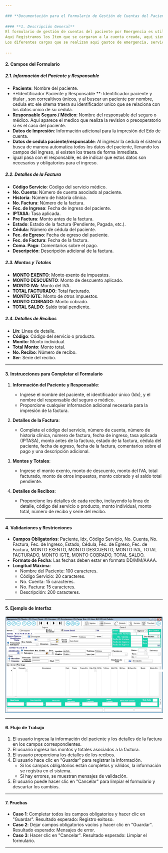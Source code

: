 ```yaml
---

### **Documentación para el Formulario de Gestión de Cuentas del Paciente**

#### **1. Descripción General**
El formulario de gestión de cuentas del paciente por Emergencia es utilizado para gestionar los gastos de servicios y  honorarios médicos asociados a un paciente. 
Aqui Registramos los Item que se cargaran a la cuenta creada, aqui siempre se ingresan los pacientes que pueden ir a hospitalizacion si es el caso, si es por el seguro que cubre la emergencia. 
Los diferentes cargos que se realizan aqui gastos de emergencia, servicios como RX, imagenes u Laboratorio, se realizan al estar integrados desde el modulo respectivo y automaticamente aparecen en la cuenta de emergencia, claro esta estos servicios lo realizan por la orden emitida de emergencia que se realicen dichos servicios.

---
```


#### **2. Campos del Formulario**

##### **2.1. Información del Paciente y Responsable**
- **Paciente**: Nombre del paciente.
- **Identificador Paciente y Responsable **: Identificador paciente y titular , son correaltivos únicos, y al buscar un paciente por nombre, cedula etc ele sitema traera su identificador unico que se relaciona con los datos unico de su cedula.
- **Responsable Seguro / Médico**: Nombre del responsable del seguro o médico. Aqui aparece el medico que realiza la revision o preooperatorio si es el caso del paciente.
- **Datos de Impresión**: Información adicional para la impresión del Edo de cuenta.
- **Datos de cedula paciente/responsable**: Al ingresar la cedula el sistema busca de manera automatica todos los datos del paciente, llenando los campos del ingreso, si existen los traera de forma inmediata. 
- igual pasa con el responsable, es de indicar que estos datos son necesarios y obligatorios para el ingreso.

##### **2.2. Detalles de la Factura**
- **Código Servicio**: Código del servicio médico.
- **No. Cuenta**: Número de cuenta asociado al paciente.
- **Historia**: Número de historia clínica.
- **No. Factura**: Número de la factura.
- **Fec. de Ingreso**: Fecha de ingreso del paciente.
- **IPTASA**: Tasa aplicada.
- **Pre Factura**: Monto antes de la factura.
- **Estado**: Estado de la factura (Pendiente, Pagada, etc.).
- **Cédula**: Número de cédula del paciente.
- **Fec. de Egreso**: Fecha de egreso del paciente.
- **Fec. de Factura**: Fecha de la factura.
- **Coma. Pago**: Comentarios sobre el pago.
- **Descripción**: Descripción adicional de la factura.

##### **2.3. Montos y Totales**
- **MONTO EXENTO**: Monto exento de impuestos.
- **MONTO DESCUENTO**: Monto de descuento aplicado.
- **MONTO IVA**: Monto del IVA.
- **TOTAL FACTURADO**: Total facturado.
- **MONTO IGTE**: Monto de otros impuestos.
- **MONTO COBRADO**: Monto cobrado.
- **TOTAL SALDO**: Saldo total pendiente.

##### **2.4. Detalles de Recibos**
- **Lín**: Línea de detalle.
- **Código**: Código del servicio o producto.
- **Monito**: Monto individual.
- **Total Monto**: Monto total.
- **No. Recibo**: Número de recibo.
- **Ser**: Serie del recibo.

---

#### **3. Instrucciones para Completar el Formulario**

1. **Información del Paciente y Responsable**:
   - Ingrese el nombre del paciente, el identificador único (Idx), y el nombre del responsable del seguro o médico.
   - Proporcione cualquier información adicional necesaria para la impresión de la factura.

2. **Detalles de la Factura**:
   - Complete el código del servicio, número de cuenta, número de historia clínica, número de factura, fecha de ingreso, tasa aplicada (IPTASA), monto antes de la factura, estado de la factura, cédula del paciente, fecha de egreso, fecha de la factura, comentarios sobre el pago y una descripción adicional.

3. **Montos y Totales**:
   - Ingrese el monto exento, monto de descuento, monto del IVA, total facturado, monto de otros impuestos, monto cobrado y el saldo total pendiente.

4. **Detalles de Recibos**:
   - Proporcione los detalles de cada recibo, incluyendo la línea de detalle, código del servicio o producto, monto individual, monto total, número de recibo y serie del recibo.

---

#### **4. Validaciones y Restricciones**

- **Campos Obligatorios**: Paciente, Idx, Código Servicio, No. Cuenta, No. Factura, Fec. de Ingreso, Estado, Cédula, Fec. de Egreso, Fec. de Factura, MONTO EXENTO, MONTO DESCUENTO, MONTO IVA, TOTAL FACTURADO, MONTO IGTE, MONTO COBRADO, TOTAL SALDO.
- **Formato de Fecha**: Las fechas deben estar en formato DD/MM/AAAA.
- **Longitud Máxima**:
  - Nombre del Paciente: 100 caracteres.
  - Código Servicio: 20 caracteres.
  - No. Cuenta: 15 caracteres.
  - No. Factura: 15 caracteres.
  - Descripción: 200 caracteres.

---

#### **5. Ejemplo de Interfaz**

![Estado de cuenta del paciente](images/EDOAMBULATORIOS/CEmergencia.JPG)

---

#### **6. Flujo de Trabajo**

1. El usuario ingresa la información del paciente y los detalles de la factura en los campos correspondientes.
2. El usuario ingresa los montos y totales asociados a la factura.
3. El usuario proporciona los detalles de los recibos.
4. El usuario hace clic en "Guardar" para registrar la información.
   - Si los campos obligatorios están completos y válidos, la información se registra en el sistema.
   - Si hay errores, se muestran mensajes de validación.
5. El usuario puede hacer clic en "Cancelar" para limpiar el formulario y descartar los cambios.

---

#### **7. Pruebas**

- **Caso 1**: Completar todos los campos obligatorios y hacer clic en "Guardar". Resultado esperado: Registro exitoso.
- **Caso 2**: Dejar campos obligatorios vacíos y hacer clic en "Guardar". Resultado esperado: Mensajes de error.
- **Caso 3**: Hacer clic en "Cancelar". Resultado esperado: Limpiar el formulario.

---
